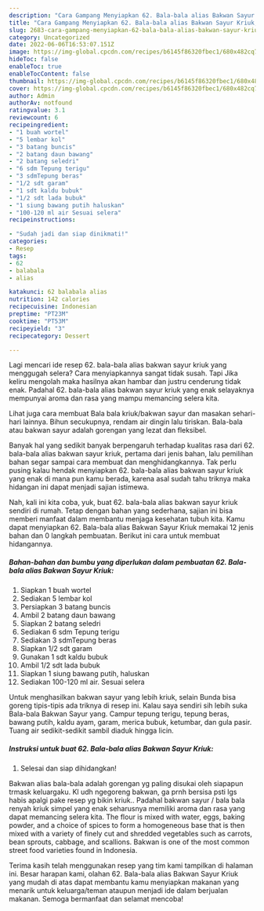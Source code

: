 ```yaml
---
description: "Cara Gampang Menyiapkan 62. Bala-bala alias Bakwan Sayur Kriuk, Enak Banget"
title: "Cara Gampang Menyiapkan 62. Bala-bala alias Bakwan Sayur Kriuk, Enak Banget"
slug: 2683-cara-gampang-menyiapkan-62-bala-bala-alias-bakwan-sayur-kriuk-enak-banget
category: Uncategorized
date: 2022-06-06T16:53:07.151Z
image: https://img-global.cpcdn.com/recipes/b6145f86320fbec1/680x482cq70/62-bala-bala-alias-bakwan-sayur-kriuk-foto-resep-utama.jpg
hideToc: false
enableToc: true
enableTocContent: false
thumbnail: https://img-global.cpcdn.com/recipes/b6145f86320fbec1/680x482cq70/62-bala-bala-alias-bakwan-sayur-kriuk-foto-resep-utama.jpg
cover: https://img-global.cpcdn.com/recipes/b6145f86320fbec1/680x482cq70/62-bala-bala-alias-bakwan-sayur-kriuk-foto-resep-utama.jpg
author: Admin
authorAv: notfound
ratingvalue: 3.1
reviewcount: 6
recipeingredient:
- "1 buah wortel"
- "5 lembar kol"
- "3 batang buncis"
- "2 batang daun bawang"
- "2 batang seledri"
- "6 sdm Tepung terigu"
- "3 sdmTepung beras"
- "1/2 sdt garam"
- "1 sdt kaldu bubuk"
- "1/2 sdt lada bubuk"
- "1 siung bawang putih haluskan"
- "100-120 ml air Sesuai selera"
recipeinstructions:

- "Sudah jadi dan siap dinikmati!"
categories:
- Resep
tags:
- 62
- balabala
- alias

katakunci: 62 balabala alias 
nutrition: 142 calories
recipecuisine: Indonesian
preptime: "PT23M"
cooktime: "PT53M"
recipeyield: "3"
recipecategory: Dessert

---
```



Lagi mencari ide resep 62. bala-bala alias bakwan sayur kriuk yang menggugah selera? Cara menyiapkannya sangat tidak susah. Tapi Jika keliru mengolah maka hasilnya akan hambar dan justru cenderung tidak enak. Padahal 62. bala-bala alias bakwan sayur kriuk yang enak selayaknya mempunyai aroma dan rasa yang mampu memancing selera kita.


Lihat juga cara membuat Bala bala kriuk/bakwan sayur dan masakan sehari-hari lainnya. Bihun secukupnya, rendam air dingin lalu tiriskan. Bala-bala atau bakwan sayur adalah gorengan yang lezat dan fleksibel.

Banyak hal yang sedikit banyak berpengaruh terhadap kualitas rasa dari 62. bala-bala alias bakwan sayur kriuk, pertama dari jenis bahan, lalu pemilihan bahan segar sampai cara membuat dan menghidangkannya. Tak perlu pusing kalau hendak menyiapkan 62. bala-bala alias bakwan sayur kriuk yang enak di mana pun kamu berada, karena asal sudah tahu triknya maka hidangan ini dapat menjadi sajian istimewa.


Nah, kali ini kita coba, yuk, buat 62. bala-bala alias bakwan sayur kriuk sendiri di rumah. Tetap dengan bahan yang sederhana, sajian ini bisa memberi manfaat dalam membantu menjaga kesehatan tubuh kita. Kamu dapat menyiapkan 62. Bala-bala alias Bakwan Sayur Kriuk memakai 12 jenis bahan dan 0 langkah pembuatan. Berikut ini cara untuk membuat hidangannya.

<!--inarticleads1-->

##### Bahan-bahan dan bumbu yang diperlukan dalam pembuatan 62. Bala-bala alias Bakwan Sayur Kriuk:

1. Siapkan 1 buah wortel
1. Sediakan 5 lembar kol
1. Persiapkan 3 batang buncis
1. Ambil 2 batang daun bawang
1. Siapkan 2 batang seledri
1. Sediakan 6 sdm Tepung terigu
1. Sediakan 3 sdmTepung beras
1. Siapkan 1/2 sdt garam
1. Gunakan 1 sdt kaldu bubuk
1. Ambil 1/2 sdt lada bubuk
1. Siapkan 1 siung bawang putih, haluskan
1. Sediakan 100-120 ml air. Sesuai selera


Untuk menghasilkan bakwan sayur yang lebih kriuk, selain Bunda bisa goreng tipis-tipis ada triknya di resep ini. Kalau saya sendiri sih lebih suka Bala-bala Bakwan Sayur yang. Campur tepung terigu, tepung beras, bawang putih, kaldu ayam, garam, merica bubuk, ketumbar, dan gula pasir. Tuang air sedikit-sedikit sambil diaduk hingga licin. 

<!--inarticleads2-->

##### Instruksi untuk buat 62. Bala-bala alias Bakwan Sayur Kriuk:


1. Selesai dan siap dihidangkan!

Bakwan alias bala-bala adalah gorengan yg paling disukai oleh siapapun trmask keluargaku. Kl udh ngegoreng bakwan, ga prnh bersisa psti lgs habis apalgi pake resep yg bikin kriuk.. Padahal bakwan sayur / bala bala renyah kriuk simpel yang enak seharusnya memiliki aroma dan rasa yang dapat memancing selera kita. The flour is mixed with water, eggs, baking powder, and a choice of spices to form a homogeneous base that is then mixed with a variety of finely cut and shredded vegetables such as carrots, bean sprouts, cabbage, and scallions. Bakwan is one of the most common street food varieties found in Indonesia. 

Terima kasih telah menggunakan resep yang tim kami tampilkan di halaman ini. Besar harapan kami, olahan 62. Bala-bala alias Bakwan Sayur Kriuk yang mudah di atas dapat membantu kamu menyiapkan makanan yang menarik untuk keluarga/teman ataupun menjadi ide dalam berjualan makanan. Semoga bermanfaat dan selamat mencoba!
